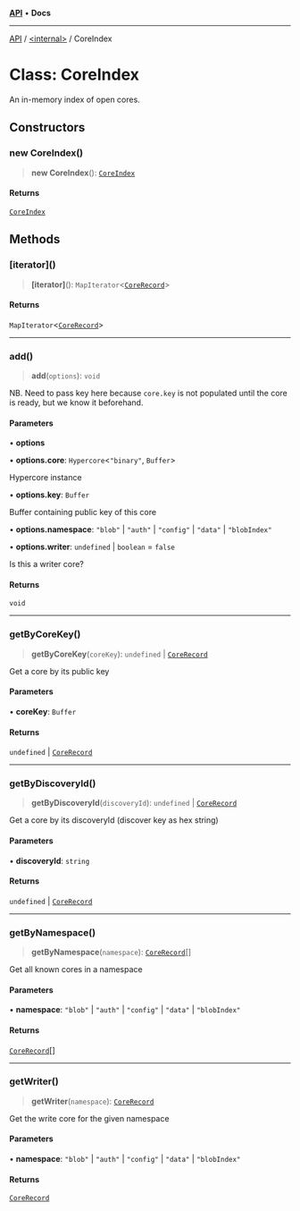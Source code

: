 [**API**](../../README.md) • **Docs**

***

[API](../../README.md) / [\<internal\>](../README.md) / CoreIndex

# Class: CoreIndex

An in-memory index of open cores.

## Constructors

### new CoreIndex()

> **new CoreIndex**(): [`CoreIndex`](CoreIndex.md)

#### Returns

[`CoreIndex`](CoreIndex.md)

## Methods

### \[iterator\]()

> **\[iterator\]**(): `MapIterator`\<[`CoreRecord`](../type-aliases/CoreRecord.md)\>

#### Returns

`MapIterator`\<[`CoreRecord`](../type-aliases/CoreRecord.md)\>

***

### add()

> **add**(`options`): `void`

NB. Need to pass key here because `core.key` is not populated until the
core is ready, but we know it beforehand.

#### Parameters

• **options**

• **options.core**: `Hypercore`\<`"binary"`, `Buffer`\>

Hypercore instance

• **options.key**: `Buffer`

Buffer containing public key of this core

• **options.namespace**: `"blob"` \| `"auth"` \| `"config"` \| `"data"` \| `"blobIndex"`

• **options.writer**: `undefined` \| `boolean` = `false`

Is this a writer core?

#### Returns

`void`

***

### getByCoreKey()

> **getByCoreKey**(`coreKey`): `undefined` \| [`CoreRecord`](../type-aliases/CoreRecord.md)

Get a core by its public key

#### Parameters

• **coreKey**: `Buffer`

#### Returns

`undefined` \| [`CoreRecord`](../type-aliases/CoreRecord.md)

***

### getByDiscoveryId()

> **getByDiscoveryId**(`discoveryId`): `undefined` \| [`CoreRecord`](../type-aliases/CoreRecord.md)

Get a core by its discoveryId (discover key as hex string)

#### Parameters

• **discoveryId**: `string`

#### Returns

`undefined` \| [`CoreRecord`](../type-aliases/CoreRecord.md)

***

### getByNamespace()

> **getByNamespace**(`namespace`): [`CoreRecord`](../type-aliases/CoreRecord.md)[]

Get all known cores in a namespace

#### Parameters

• **namespace**: `"blob"` \| `"auth"` \| `"config"` \| `"data"` \| `"blobIndex"`

#### Returns

[`CoreRecord`](../type-aliases/CoreRecord.md)[]

***

### getWriter()

> **getWriter**(`namespace`): [`CoreRecord`](../type-aliases/CoreRecord.md)

Get the write core for the given namespace

#### Parameters

• **namespace**: `"blob"` \| `"auth"` \| `"config"` \| `"data"` \| `"blobIndex"`

#### Returns

[`CoreRecord`](../type-aliases/CoreRecord.md)
